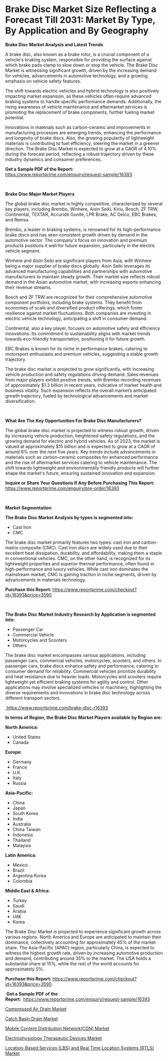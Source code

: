 <p><h1>Brake Disc Market Size Reflecting a Forecast Till 2031: Market By Type, By Application and By Geography</h1></p><p><strong>Brake Disc Market Analysis and Latest Trends</strong></p>
<p><p>A brake disc, also known as a brake rotor, is a crucial component of a vehicle's braking system, responsible for providing the surface against which brake pads clamp to slow down or stop the vehicle. The Brake Disc Market is witnessing significant growth, driven by the increasing demand for vehicles, advancements in automotive technology, and a growing emphasis on vehicle safety features. </p><p>The shift towards electric vehicles and hybrid technology is also positively impacting market expansion, as these vehicles often require advanced braking systems to handle specific performance demands. Additionally, the rising awareness of vehicle maintenance and aftermarket services is promoting the replacement of brake components, further fueling market potential. </p><p>Innovations in materials such as carbon-ceramic and improvements in manufacturing processes are emerging trends, enhancing the performance and longevity of brake discs. Also, the growing popularity of lightweight materials is contributing to fuel efficiency, steering the market in a greener direction. The Brake Disc Market is expected to grow at a CAGR of 4.10% during the forecast period, reflecting a robust trajectory driven by these industry dynamics and consumer preferences.</p></p>
<p><strong>Get a Sample PDF of the Report:&nbsp;</strong> <a href="https://www.reportprime.com/enquiry/request-sample/16393?utm_campaign=1087&utm_medium=2&utm_source=Github&utm_content=ia&utm_term=27112024&utm_id=brake-disc">https://www.reportprime.com/enquiry/request-sample/16393</a></p>
<p>&nbsp;</p>
<p><strong>Brake Disc Major Market Players</strong></p>
<p><p>The global brake disc market is highly competitive, characterized by several key players, including Brembo, Winhere, Aisin Seiki, Kiriu, Bosch, ZF TRW, Continental, TEXTAR, Accuride Gunite, LPR Brake, AC Delco, EBC Brakes, and Remsa. </p><p>Brembo, a leader in braking systems, is renowned for its high-performance brake discs and has seen consistent growth driven by demand in the automotive sector. The company's focus on innovation and premium products positions it well for future expansion, particularly in the electric vehicle segment.</p><p>Winhere and Aisin Seiki are significant players from Asia, with Winhere being a major supplier of brake discs globally. Aisin Seiki leverages its advanced manufacturing capabilities and partnerships with automotive manufacturers to maintain steady growth. Their market size reflects robust demand in the Asian automotive market, with increasing exports enhancing their revenue streams.</p><p>Bosch and ZF TRW are recognized for their comprehensive automotive component portfolios, including brake systems. They benefit from economies of scale and diversified product offerings, which foster resilience against market fluctuations. Both companies are investing in electric vehicle technology, anticipating a shift in consumer demand.</p><p>Continental, also a key player, focuses on automotive safety and efficiency innovations. Its commitment to sustainability aligns with market trends towards eco-friendly transportation, positioning it for future growth.</p><p>EBC Brakes is known for its niche in performance brakes, catering to motorsport enthusiasts and premium vehicles, suggesting a stable growth trajectory.</p><p>The brake disc market is projected to grow significantly, with increasing vehicle production and safety regulations driving demand. Sales revenues from major players exhibit positive trends, with Brembo recording revenues of approximately $1.3 billion in recent years, indicative of market health and business vitality. Such expansion reflects the overall market’s anticipated growth trajectory, fueled by technological advancements and market diversification.</p></p>
<p>&nbsp;</p>
<p><strong>What Are The Key Opportunities For Brake Disc Manufacturers?</strong></p>
<p><p>The global brake disc market is projected to witness robust growth, driven by increasing vehicle production, heightened safety regulations, and the growing demand for electric and hybrid vehicles. As of 2023, the market is valued at approximately $15 billion and is expected to grow at a CAGR of around 6% over the next five years. Key trends include advancements in materials such as carbon-ceramic composites for enhanced performance and the rise of aftermarket services catering to vehicle maintenance. The shift towards lightweight and environmentally friendly products will further shape the market's future, ensuring sustained innovation and expansion.</p></p>
<p><strong>Inquire or Share Your Questions If Any Before Purchasing This Report:</strong> <a href="https://www.reportprime.com/enquiry/pre-order/16393?utm_campaign=1087&utm_medium=2&utm_source=Github&utm_content=ia&utm_term=27112024&utm_id=brake-disc">https://www.reportprime.com/enquiry/pre-order/16393</a></p>
<p>&nbsp;</p>
<p><strong>Market Segmentation</strong></p>
<p><strong>The Brake Disc Market Analysis by types is segmented into:</strong></p>
<p><ul><li>Cast Iron</li><li>CMC</li></ul></p>
<p><p>The brake disc market primarily features two types: cast iron and carbon-matrix composite (CMC). Cast iron discs are widely used due to their excellent heat dissipation, durability, and affordability, making them a staple in conventional vehicles. CMC, on the other hand, is recognized for its lightweight properties and superior thermal performance, often found in high-performance and luxury vehicles. While cast iron dominates the mainstream market, CMC is gaining traction in niche segments, driven by advancements in materials technology.</p></p>
<p><strong>Purchase this Report:&nbsp;</strong><a href="https://www.reportprime.com/checkout?id=16393&price=3590&utm_campaign=1087&utm_medium=2&utm_source=Github&utm_content=ia&utm_term=27112024&utm_id=brake-disc">https://www.reportprime.com/checkout?id=16393&price=3590</a></p>
<p>&nbsp;</p>
<p><strong>The Brake Disc Market Industry Research by Application is segmented into:</strong></p>
<p><ul><li>Passenger Car</li><li>Commercial Vehicle</li><li>Motorcycles and Scooters</li><li>Others</li></ul></p>
<p><p>The brake disc market encompasses various applications, including passenger cars, commercial vehicles, motorcycles, scooters, and others. In passenger cars, brake discs enhance safety and performance, catering to consumer demand for reliability. Commercial vehicles prioritize durability and heat resistance due to heavier loads. Motorcycles and scooters require lightweight yet efficient braking systems for agility and control. Other applications may involve specialized vehicles or machinery, highlighting the diverse requirements and innovations in brake disc technology across different transport sectors.</p></p>
<p><a href="https://www.reportprime.com/brake-disc-r16393?utm_campaign=1087&utm_medium=2&utm_source=Github&utm_content=ia&utm_term=27112024&utm_id=brake-disc">&nbsp;https://www.reportprime.com/brake-disc-r16393</a></p>
<p><strong>In terms of Region, the Brake Disc Market Players available by Region are:</strong></p>
<p>
    <p> <strong> North America: </strong>
        <ul>
            <li>United States</li>
            <li>Canada</li>
        </ul>
        </p> 
    <p> <strong> Europe: </strong>
        <ul>
            <li>Germany</li>
            <li>France</li>
            <li>U.K.</li>
            <li>Italy</li>
            <li>Russia</li>
        </ul>
        </p> 
    <p> <strong> Asia-Pacific: </strong>
        <ul>
            <li>China</li>
            <li>Japan</li>
            <li>South Korea</li>
            <li>India</li>
            <li>Australia</li>
            <li>China Taiwan</li>
            <li>Indonesia</li>
            <li>Thailand</li>
            <li>Malaysia</li>
        </ul>
        </p> 
    <p> <strong> Latin America: </strong>
        <ul>
            <li>Mexico</li>
            <li>Brazil</li>
            <li>Argentina Korea</li>
            <li>Colombia</li>
        </ul>
        </p> 
    <p> <strong> Middle East & Africa: </strong>
        <ul>
            <li>Turkey</li>
            <li>Saudi</li>
            <li>Arabia</li>
            <li>UAE</li>
            <li>Korea</li>
        </ul>
    </p>
    </p>
<p><p>The Brake Disc Market is projected to experience significant growth across various regions. North America and Europe are anticipated to maintain their dominance, collectively accounting for approximately 45% of the market share. The Asia-Pacific (APAC) region, particularly China, is expected to witness the highest growth rate, driven by increasing automotive production and demand, contributing around 35% to the market. The USA holds a substantial share at 15%, while the rest of the world accounts for approximately 5%.</p></p>
<p><strong>Purchase this Report: </strong><a href="https://www.reportprime.com/checkout?id=16393&price=3590&utm_campaign=1087&utm_medium=2&utm_source=Github&utm_content=ia&utm_term=27112024&utm_id=brake-disc">https://www.reportprime.com/checkout?id=16393&price=3590</a></p>
<p>&nbsp;<strong>Get a Sample PDF of the Report:&nbsp;&nbsp;</strong><a href="https://www.reportprime.com/enquiry/request-sample/16393?utm_campaign=1087&utm_medium=2&utm_source=Github&utm_content=ia&utm_term=27112024&utm_id=brake-disc">https://www.reportprime.com/enquiry/request-sample/16393</a></p>
<p><strong></strong></p>
<p><p><a href="https://www.linkedin.com/pulse/compressed-air-drain-ecosystem-mapping-innovation-value-chains-neupe?utm_campaign=1087&utm_medium=2&utm_source=Github&utm_content=ia&utm_term=27112024&utm_id=brake-disc">Compressed Air Drain Market</a></p><p><a href="https://www.linkedin.com/pulse/catch-basin-drain-market-regional-outlook-competition-2024-2031-d3pxe?utm_campaign=1087&utm_medium=2&utm_source=Github&utm_content=ia&utm_term=27112024&utm_id=brake-disc">Catch Basin Drain Market</a></p><p><a href="https://issuu.com/reportprime-2/docs/mobile-content-distribution-network_06216bca59a7d6?utm_campaign=1087&utm_medium=2&utm_source=Github&utm_content=ia&utm_term=27112024&utm_id=brake-disc">Mobile Content Distribution Network(CDN) Market</a></p><p><a href="https://github.com/manesros8/Market-Research-Report-List-1/blob/main/electrophysiology-therapeutic-devices-market.md?utm_campaign=1087&utm_medium=2&utm_source=Github&utm_content=ia&utm_term=27112024&utm_id=brake-disc">Electrophysiology Therapeutic Devices Market</a></p><p><a href="https://issuu.com/reportprime-2/docs/location-based-services-lbs-and-rea_d1f6a9953c34cf?utm_campaign=1087&utm_medium=2&utm_source=Github&utm_content=ia&utm_term=27112024&utm_id=brake-disc">Location-Based Services (LBS) and Real Time Location Systems (RTLS) Market</a></p></p>